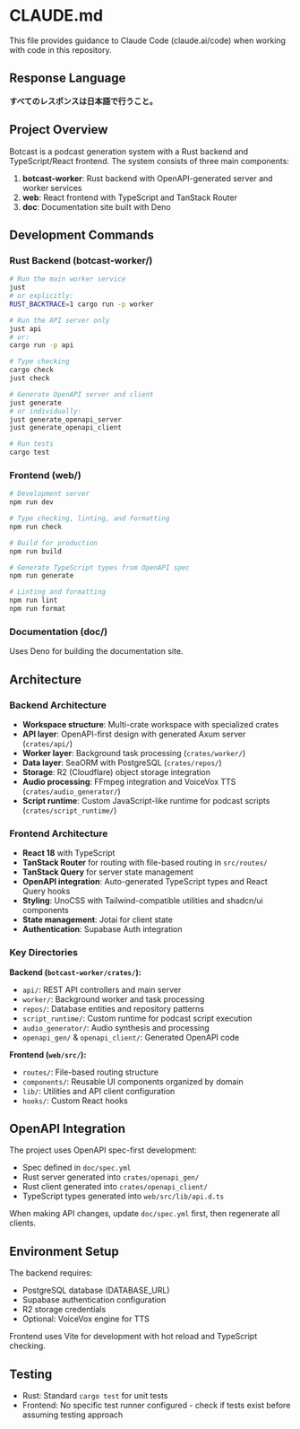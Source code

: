 # CLAUDE.md

This file provides guidance to Claude Code (claude.ai/code) when working with code in this repository.

## Response Language

**すべてのレスポンスは日本語で行うこと。**

## Project Overview

Botcast is a podcast generation system with a Rust backend and TypeScript/React frontend. The system consists of three main components:

1. **botcast-worker**: Rust backend with OpenAPI-generated server and worker services
2. **web**: React frontend with TypeScript and TanStack Router
3. **doc**: Documentation site built with Deno

## Development Commands

### Rust Backend (botcast-worker/)

```bash
# Run the main worker service
just
# or explicitly:
RUST_BACKTRACE=1 cargo run -p worker

# Run the API server only
just api
# or:
cargo run -p api

# Type checking
cargo check
just check

# Generate OpenAPI server and client
just generate
# or individually:
just generate_openapi_server
just generate_openapi_client

# Run tests
cargo test
```

### Frontend (web/)

```bash
# Development server
npm run dev

# Type checking, linting, and formatting
npm run check

# Build for production
npm run build

# Generate TypeScript types from OpenAPI spec
npm run generate

# Linting and formatting
npm run lint
npm run format
```

### Documentation (doc/)

Uses Deno for building the documentation site.

## Architecture

### Backend Architecture

- **Workspace structure**: Multi-crate workspace with specialized crates
- **API layer**: OpenAPI-first design with generated Axum server (`crates/api/`)
- **Worker layer**: Background task processing (`crates/worker/`)
- **Data layer**: SeaORM with PostgreSQL (`crates/repos/`)
- **Storage**: R2 (Cloudflare) object storage integration
- **Audio processing**: FFmpeg integration and VoiceVox TTS (`crates/audio_generator/`)
- **Script runtime**: Custom JavaScript-like runtime for podcast scripts (`crates/script_runtime/`)

### Frontend Architecture

- **React 18** with TypeScript
- **TanStack Router** for routing with file-based routing in `src/routes/`
- **TanStack Query** for server state management
- **OpenAPI integration**: Auto-generated TypeScript types and React Query hooks
- **Styling**: UnoCSS with Tailwind-compatible utilities and shadcn/ui components
- **State management**: Jotai for client state
- **Authentication**: Supabase Auth integration

### Key Directories

**Backend (`botcast-worker/crates/`):**
- `api/`: REST API controllers and main server
- `worker/`: Background worker and task processing
- `repos/`: Database entities and repository patterns
- `script_runtime/`: Custom runtime for podcast script execution
- `audio_generator/`: Audio synthesis and processing
- `openapi_gen/` & `openapi_client/`: Generated OpenAPI code

**Frontend (`web/src/`):**
- `routes/`: File-based routing structure
- `components/`: Reusable UI components organized by domain
- `lib/`: Utilities and API client configuration
- `hooks/`: Custom React hooks

## OpenAPI Integration

The project uses OpenAPI spec-first development:
- Spec defined in `doc/spec.yml`
- Rust server generated into `crates/openapi_gen/`
- Rust client generated into `crates/openapi_client/`
- TypeScript types generated into `web/src/lib/api.d.ts`

When making API changes, update `doc/spec.yml` first, then regenerate all clients.

## Environment Setup

The backend requires:
- PostgreSQL database (DATABASE_URL)
- Supabase authentication configuration
- R2 storage credentials
- Optional: VoiceVox engine for TTS

Frontend uses Vite for development with hot reload and TypeScript checking.

## Testing

- Rust: Standard `cargo test` for unit tests
- Frontend: No specific test runner configured - check if tests exist before assuming testing approach